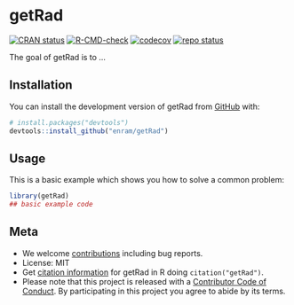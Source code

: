 
<!-- README.md is generated from README.Rmd. Please edit that file -->

# getRad

<!-- badges: start -->

[![CRAN
status](https://www.r-pkg.org/badges/version/getRad)](https://CRAN.R-project.org/package=getRad)
[![R-CMD-check](https://github.com/enram/getRad/actions/workflows/R-CMD-check.yaml/badge.svg)](https://github.com/enram/getRad/actions/workflows/R-CMD-check.yaml)
[![codecov](https://codecov.io/gh/enram/getRad/branch/main/graph/badge.svg)](https://app.codecov.io/gh/enram/getRad/)
[![repo
status](https://www.repostatus.org/badges/latest/wip.svg)](https://www.repostatus.org/#wip)
<!-- badges: end -->

The goal of getRad is to …

## Installation

You can install the development version of getRad from
[GitHub](https://github.com/) with:

``` r
# install.packages("devtools")
devtools::install_github("enram/getRad")
```

## Usage

This is a basic example which shows you how to solve a common problem:

``` r
library(getRad)
## basic example code
```

## Meta

- We welcome
  [contributions](https://enram.github.io/getRad/CONTRIBUTING.html)
  including bug reports.
- License: MIT
- Get [citation
  information](https://enram.github.io/getRad/authors.html#citation) for
  getRad in R doing `citation("getRad")`.
- Please note that this project is released with a [Contributor Code of
  Conduct](https://enram.github.io/getRad/CODE_OF_CONDUCT.html). By
  participating in this project you agree to abide by its terms.
